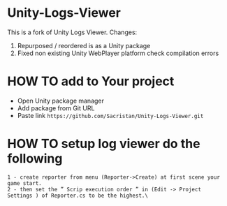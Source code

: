 # Unity-Logs-Viewer

This is a fork of Unity Logs Viewer. Changes:
1. Repurposed / reordered is as a Unity package
2. Fixed non existing Unity WebPlayer platform check compilation errors 

# HOW TO add to Your project
* Open Unity package manager
* Add package from Git URL
* Paste link `https://github.com/Sacristan/Unity-Logs-Viewer.git`

# HOW TO setup log viewer do the following
    1 - create reporter from menu (Reporter->Create) at first scene your game start.
    2 - then set the ” Scrip execution order ” in (Edit -> Project Settings ) of Reporter.cs to be the highest.\
